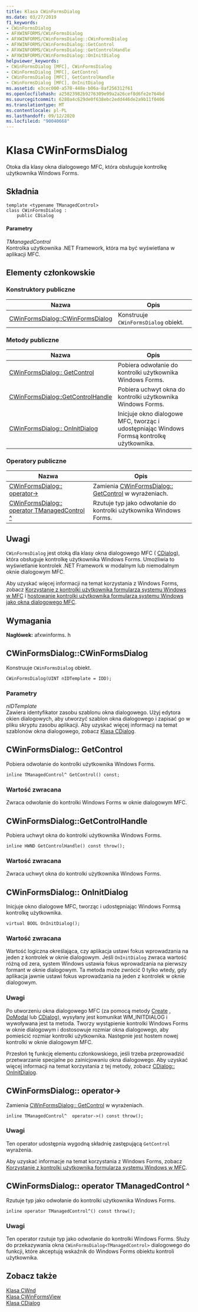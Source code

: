 ```yaml
---
title: Klasa CWinFormsDialog
ms.date: 03/27/2019
f1_keywords:
- CWinFormsDialog
- AFXWINFORMS/CWinFormsDialog
- AFXWINFORMS/CWinFormsDialog::CWinFormsDialog
- AFXWINFORMS/CWinFormsDialog::GetControl
- AFXWINFORMS/CWinFormsDialog::GetControlHandle
- AFXWINFORMS/CWinFormsDialog::OnInitDialog
helpviewer_keywords:
- CWinFormsDialog [MFC], CWinFormsDialog
- CWinFormsDialog [MFC], GetControl
- CWinFormsDialog [MFC], GetControlHandle
- CWinFormsDialog [MFC], OnInitDialog
ms.assetid: e3cec000-a578-448e-b06a-8af256312f61
ms.openlocfilehash: a25823982b9276309e99a2a26cef8d6fe2e764bd
ms.sourcegitcommit: 6280a4c629de0f638ebc2edd446de2a9b11f0406
ms.translationtype: MT
ms.contentlocale: pl-PL
ms.lasthandoff: 09/12/2020
ms.locfileid: "90040668"
---
```

# <a name="cwinformsdialog-class"></a>Klasa CWinFormsDialog

Otoka dla klasy okna dialogowego MFC, która obsługuje kontrolkę użytkownika Windows Forms.

## <a name="syntax"></a>Składnia

```
template <typename TManagedControl>
class CWinFormsDialog :
    public CDialog
```

#### <a name="parameters"></a>Parametry

*TManagedControl*<br/>
Kontrolka użytkownika .NET Framework, która ma być wyświetlana w aplikacji MFC.

## <a name="members"></a>Elementy członkowskie

### <a name="public-constructors"></a>Konstruktory publiczne

|Nazwa|Opis|
|----------|-----------------|
|[CWinFormsDialog::CWinFormsDialog](#cwinformsdialog)|Konstruuje `CWinFormsDialog` obiekt.|

### <a name="public-methods"></a>Metody publiczne

|Nazwa|Opis|
|----------|-----------------|
|[CWinFormsDialog:: GetControl](#getcontrol)|Pobiera odwołanie do kontrolki użytkownika Windows Forms.|
|[CWinFormsDialog::GetControlHandle](#getcontrolhandle)|Pobiera uchwyt okna do kontrolki użytkownika Windows Forms.|
|[CWinFormsDialog:: OnInitDialog](#oninitdialog)|Inicjuje okno dialogowe MFC, tworząc i udostępniając Windows Formsą kontrolkę użytkownika.|

### <a name="public-operators"></a>Operatory publiczne

|Nazwa|Opis|
|----------|-|
|[CWinFormsDialog:: operator-&gt;](#operator_-_gt)|Zamienia [CWinFormsDialog:: GetControl](#getcontrol) w wyrażeniach.|
|[CWinFormsDialog:: operator TManagedControl ^](#operator-tmanagedcontrol-hat)|Rzutuje typ jako odwołanie do kontrolki użytkownika Windows Forms.|

## <a name="remarks"></a>Uwagi

`CWinFormsDialog` jest otoką dla klasy okna dialogowego MFC ( [CDialog](../../mfc/reference/cdialog-class.md)), która obsługuje kontrolkę użytkownika Windows Forms. Umożliwia to wyświetlanie kontrolek .NET Framework w modalnym lub niemodalnym oknie dialogowym MFC.

Aby uzyskać więcej informacji na temat korzystania z Windows Forms, zobacz [Korzystanie z kontrolki użytkownika formularza systemu Windows w MFC](../../dotnet/using-a-windows-form-user-control-in-mfc.md) i [hostowanie kontrolki użytkownika formularza systemu Windows jako okna dialogowego MFC](../../dotnet/hosting-a-windows-form-user-control-as-an-mfc-dialog-box.md).

## <a name="requirements"></a>Wymagania

**Nagłówek:** afxwinforms. h

## <a name="cwinformsdialogcwinformsdialog"></a><a name="cwinformsdialog"></a> CWinFormsDialog::CWinFormsDialog

Konstruuje `CWinFormsDialog` obiekt.

```
CWinFormsDialog(UINT nIDTemplate = IDD);
```

### <a name="parameters"></a>Parametry

*nIDTemplate*<br/>
Zawiera identyfikator zasobu szablonu okna dialogowego. Użyj edytora okien dialogowych, aby utworzyć szablon okna dialogowego i zapisać go w pliku skryptu zasobu aplikacji. Aby uzyskać więcej informacji na temat szablonów okna dialogowego, zobacz [Klasa CDialog](../../mfc/reference/cdialog-class.md).

## <a name="cwinformsdialoggetcontrol"></a><a name="getcontrol"></a> CWinFormsDialog:: GetControl

Pobiera odwołanie do kontrolki użytkownika Windows Forms.

```
inline TManagedControl^ GetControl() const;
```

### <a name="return-value"></a>Wartość zwracana

Zwraca odwołanie do kontrolki Windows Forms w oknie dialogowym MFC.

## <a name="cwinformsdialoggetcontrolhandle"></a><a name="getcontrolhandle"></a> CWinFormsDialog::GetControlHandle

Pobiera uchwyt okna do kontrolki użytkownika Windows Forms.

```
inline HWND GetControlHandle() const throw();
```

### <a name="return-value"></a>Wartość zwracana

Zwraca uchwyt okna do kontrolki użytkownika Windows Forms.

## <a name="cwinformsdialogoninitdialog"></a><a name="oninitdialog"></a> CWinFormsDialog:: OnInitDialog

Inicjuje okno dialogowe MFC, tworząc i udostępniając Windows Formsą kontrolkę użytkownika.

```
virtual BOOL OnInitDialog();
```

### <a name="return-value"></a>Wartość zwracana

Wartość logiczna określająca, czy aplikacja ustawi fokus wprowadzania na jeden z kontrolek w oknie dialogowym. Jeśli `OnInitDialog` zwraca wartość różną od zera, system Windows ustawia fokus wprowadzania na pierwszy formant w oknie dialogowym. Ta metoda może zwrócić 0 tylko wtedy, gdy aplikacja jawnie ustawi fokus wprowadzania na jeden z kontrolek w oknie dialogowym.

### <a name="remarks"></a>Uwagi

Po utworzeniu okna dialogowego MFC (za pomocą metody [Create](../../mfc/reference/cdialog-class.md#create) [,](../../mfc/reference/cdialog-class.md#createindirect) [DoModal](../../mfc/reference/cdialog-class.md#domodal) lub [CDialog](../../mfc/reference/cdialog-class.md)), wysyłany jest komunikat WM_INITDIALOG i wywoływana jest ta metoda. Tworzy wystąpienie kontrolki Windows Forms w oknie dialogowym i dostosowuje rozmiar okna dialogowego, aby pomieścić rozmiar kontrolki użytkownika. Następnie jest hostem nowej kontrolki w oknie dialogowym MFC.

Przesłoń tę funkcję elementu członkowskiego, jeśli trzeba przeprowadzić przetwarzanie specjalne po zainicjowaniu okna dialogowego. Aby uzyskać więcej informacji na temat korzystania z tej metody, zobacz [CDialog:: OnInitDialog](../../mfc/reference/cdialog-class.md#oninitdialog).

## <a name="cwinformsdialogoperator--gt"></a><a name="operator_-_gt"></a> CWinFormsDialog:: operator-&gt;

Zamienia [CWinFormsDialog:: GetControl](#getcontrol) w wyrażeniach.

```
inline TManagedControl^  operator->() const throw();
```

### <a name="remarks"></a>Uwagi

Ten operator udostępnia wygodną składnię zastępującą `GetControl` wyrażenia.

Aby uzyskać informacje na temat korzystania z Windows Forms, zobacz [Korzystanie z kontrolki użytkownika formularza systemu Windows w MFC](../../dotnet/using-a-windows-form-user-control-in-mfc.md).

## <a name="cwinformsdialogoperator-tmanagedcontrol"></a><a name="operator-tmanagedcontrol-hat"></a> CWinFormsDialog:: operator TManagedControl ^

Rzutuje typ jako odwołanie do kontrolki użytkownika Windows Forms.

```
inline operator TManagedControl^() const throw();
```

### <a name="remarks"></a>Uwagi

Ten operator rzutuje typ jako odwołanie do kontrolki Windows Forms. Służy do przekazywania okna `CWinFormsDialog<TManagedControl>` dialogowego do funkcji, które akceptują wskaźnik do Windows Forms obiektu kontroli użytkownika.

## <a name="see-also"></a>Zobacz także

[Klasa CWnd](../../mfc/reference/cwnd-class.md)<br/>
[Klasa CWinFormsView](../../mfc/reference/cwinformsview-class.md)<br/>
[Klasa CDialog](../../mfc/reference/cdialog-class.md)
